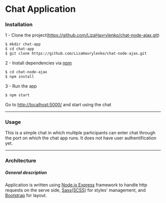 # Chat Application
 
### Installation
 
 1 - Clone the project(https://github.com/LizaHavrylenko/chat-node-ajax.git)
 ```sh
$ mkdir chat-app
$ cd chat-app
$ git clone https://github.com/LizaHavrylenko/chat-node-ajax.git 
```
2 - Install dependencies via [npm](https://www.npmjs.com)
```sh
$ cd chat-node-ajax
$ npm install
```
3 - Run the app
```sh
$ npm start
```
Go to [http://localhost:5000/](http://localhost:5000/#/) and start using the chat

---
### Usage

This is a simple chat in which multiple participants can enter chat through the port on which the chat app runs. It does not have user authentification yet.

---
### Architecture
##### General description
Application is written using [Node.js Express](https://expressjs.com/) framework to handle http requests on the serve side, [Sass(SCSS)](https://sass-lang.com/guide) for styles' management, and [Bootstrap](https://github.com/twbs/bootstrap) for layout. 

 
 
